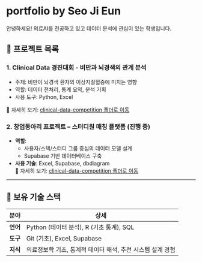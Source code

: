 # portfolio by Seo Ji Eun

안녕하세요! 의료AI를 전공하고 있고 데이터 분석에 관심이 있는 학생입니다.

## 📁 프로젝트 목록

### 1. Clinical Data 경진대회 - 비만과 뇌경색의 관계 분석
- 주제: 비만이 뇌경색 환자의 이상지질혈증에 미치는 영향
- 역할: 데이터 전처리, 통계 요약, 분석 기획
- 사용 도구: Python, Excel

🔗 자세히 보기: [clinical-data-competition 폴더로 이동](./clinical-data-competition)

### 2. 창업동아리 프로젝트 – 스터디원 매칭 플랫폼 (진행 중)

- **역할**:
  - 사용자/스택/스터디 그룹 중심의 데이터 모델 설계
  - Supabase 기반 데이터베이스 구축
- **사용 기술**: Excel, Supabase, dbdiagram  
🔗 자세히 보기: [clinical-data-competition 폴더로 이동](./study-matching)

---

## 🧰 보유 기술 스택

| 분야 | 상세 |
|------|------|
| **언어** | Python (데이터 분석), R (기초 통계), SQL |
| **도구** | Git (기초), Excel, Supabase |
| **지식** | 의료정보학 기초, 통계적 데이터 해석, 추천 시스템 설계 경험 |
